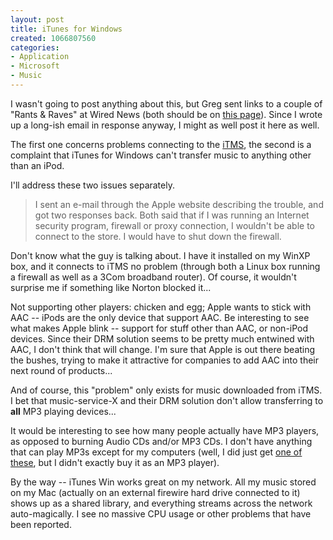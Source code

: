 ```yaml
--- 
layout: post
title: iTunes for Windows
created: 1066807560
categories: 
- Application
- Microsoft
- Music
---
```

I wasn't going to post anything about this, but Greg sent links to a couple of "Rants & Raves" at Wired News (both should be on <a href="http://www.wired.com/news/rants/0,2350,60897,00.html">this page</a>). Since I wrote up a long-ish email in response anyway, I might as well post it here as well.

The first one concerns problems connecting to the <a href="http://www.apple.com/itunes/store/" title="iTunes Music Store">iTMS</a>, the second is a complaint that iTunes for Windows can't transfer music to anything other than an iPod.

I'll address these two issues separately.
<!--break-->
<blockquote>I sent an e-mail through the Apple website describing the trouble, and got two responses back. Both said that if I was running an Internet security program, firewall or proxy connection, I wouldn't be able to connect to the store. I would have to shut down the firewall.</blockquote>
Don't know what the guy is talking about. I have it installed on my WinXP box, and it connects to iTMS no problem (through both a Linux box running a firewall as well as a 3Com broadband router). Of course, it wouldn't surprise me if something like Norton blocked it...

Not supporting other players: chicken and egg; Apple wants to stick with AAC -- iPods are the only device that support AAC. Be interesting to see what makes Apple blink -- support for stuff other than AAC, or non-iPod devices. Since their DRM solution seems to be pretty much entwined with AAC, I don't think that will change. I'm sure that Apple is out there beating the bushes, trying to make it attractive for companies to add AAC into their next round of products...

And of course, this "problem" only exists for music downloaded from iTMS. I bet that music-service-X and their DRM solution don't allow transferring to <strong>all</strong> MP3 playing devices...

It would be interesting to see how many people actually have MP3 players, as opposed to burning Audio CDs and/or MP3 CDs. I don't have anything that can play MP3s except for my computers (well, I did just get <a href="http://www.acomdata.com/scripts/products-showdetails.asp?id=65" title="Acom Data Multi Media Viewer">one of these</a>, but I didn't exactly buy it as an MP3 player).

By the way -- iTunes Win works great on my network. All my music stored on my Mac (actually on an external firewire hard drive connected to it) shows up as a shared library, and everything streams across the network auto-magically. I see no massive CPU usage or other problems that have been reported.
